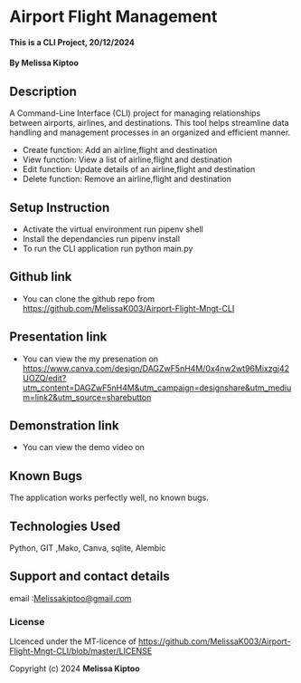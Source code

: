 # Airport Flight Management 
#### This is a CLI Project, 20/12/2024
#### **By Melissa Kiptoo**
## Description
A Command-Line Interface (CLI) project for managing relationships between airports, airlines, and destinations. This tool helps streamline data handling and management processes in an organized and efficient manner.
* Create function: Add an airline,flight and destination
* View function: View a list of airline,flight and destination
* Edit function: Update details of an airline,flight and destination
* Delete function: Remove an airline,flight and destination
  

## Setup Instruction
* Activate the virtual environment
  run pipenv shell
* Install the dependancies
  run pipenv install
* To run the CLI application
  run python main.py

## Github link 
* You can clone the github repo from https://github.com/MelissaK003/Airport-Flight-Mngt-CLI

## Presentation link
* You can view the my presenation on https://www.canva.com/design/DAGZwF5nH4M/0x4nw2wt96Mixzgj42UOZQ/edit?utm_content=DAGZwF5nH4M&utm_campaign=designshare&utm_medium=link2&utm_source=sharebutton

## Demonstration link
* You can view the demo video on 

## Known Bugs
The application works perfectly well, no known bugs.

## Technologies Used
Python, GIT ,Mako, Canva, sqlite, Alembic

## Support and contact details
email :Melissakiptoo@gmail.com

### License
LIcenced under the MT-licence of https://github.com/MelissaK003/Airport-Flight-Mngt-CLI/blob/master/LICENSE

Copyright (c) 2024 **Melissa Kiptoo**
